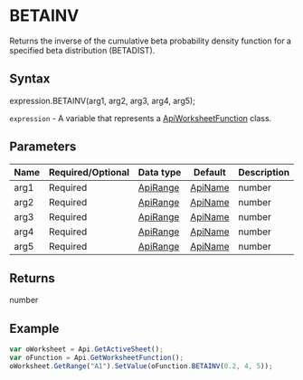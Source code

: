 # BETAINV

Returns the inverse of the cumulative beta probability density function for a specified beta distribution (BETADIST).

## Syntax

expression.BETAINV(arg1, arg2, arg3, arg4, arg5);

`expression` - A variable that represents a [ApiWorksheetFunction](../ApiWorksheetFunction.md) class.

## Parameters

| **Name** | **Required/Optional** | **Data type** | **Default** | **Description** |
| ------------- | ------------- | ------------- | ------------- | ------------- |
| arg1 | Required | [ApiRange](../../ApiRange/ApiRange.md) | [ApiName](../../ApiName/ApiName.md) | number |  | A probability associated with the beta distribution. |
| arg2 | Required | [ApiRange](../../ApiRange/ApiRange.md) | [ApiName](../../ApiName/ApiName.md) | number |  | The alpha parameter of the distribution which must be greater than 0. |
| arg3 | Required | [ApiRange](../../ApiRange/ApiRange.md) | [ApiName](../../ApiName/ApiName.md) | number |  | The beta parameter of the distribution which must be greater than 0. |
| arg4 | Required | [ApiRange](../../ApiRange/ApiRange.md) | [ApiName](../../ApiName/ApiName.md) | number |  | An optional lower bound to the interval of x (A). If omitted, it is equal to 0. |
| arg5 | Required | [ApiRange](../../ApiRange/ApiRange.md) | [ApiName](../../ApiName/ApiName.md) | number |  | An optional upper bound to the interval of x (B). If omitted, it is equal to 1. |

## Returns

number

## Example



```javascript
var oWorksheet = Api.GetActiveSheet();
var oFunction = Api.GetWorksheetFunction();
oWorksheet.GetRange("A1").SetValue(oFunction.BETAINV(0.2, 4, 5));
```
